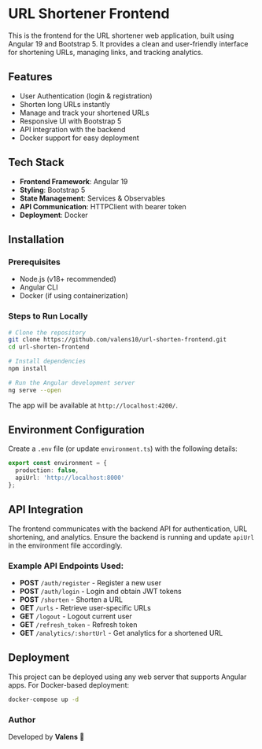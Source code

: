 # URL Shortener Frontend

This is the frontend for the URL shortener web application, built using Angular 19 and Bootstrap 5. It provides a clean and user-friendly interface for shortening URLs, managing links, and tracking analytics.

## Features
- User Authentication (login & registration)
- Shorten long URLs instantly
- Manage and track your shortened URLs
- Responsive UI with Bootstrap 5
- API integration with the backend
- Docker support for easy deployment

## Tech Stack
- **Frontend Framework**: Angular 19
- **Styling**: Bootstrap 5
- **State Management**: Services & Observables
- **API Communication**: HTTPClient with bearer token
- **Deployment**: Docker

## Installation

### Prerequisites
- Node.js (v18+ recommended)
- Angular CLI
- Docker (if using containerization)

### Steps to Run Locally
```sh
# Clone the repository
git clone https://github.com/valens10/url-shorten-frontend.git
cd url-shorten-frontend

# Install dependencies
npm install

# Run the Angular development server
ng serve --open
```
The app will be available at `http://localhost:4200/`.

## Environment Configuration
Create a `.env` file (or update `environment.ts`) with the following details:
```ts
export const environment = {
  production: false,
  apiUrl: 'http://localhost:8000'
};
```
## API Integration
The frontend communicates with the backend API for authentication, URL shortening, and analytics. Ensure the backend is running and update `apiUrl` in the environment file accordingly.

### Example API Endpoints Used:
- **POST** `/auth/register` - Register a new user
- **POST** `/auth/login` - Login and obtain JWT tokens
- **POST** `/shorten` - Shorten a URL
- **GET** `/urls` - Retrieve user-specific URLs
- **GET** `/logout` - Logout current user
- **GET** `/refresh_token` - Refresh token
- **GET** `/analytics/:shortUrl` - Get analytics for a shortened URL

## Deployment
This project can be deployed using any web server that supports Angular apps. For Docker-based deployment:
```sh
docker-compose up -d
```

### Author
Developed by **Valens** 🚀

